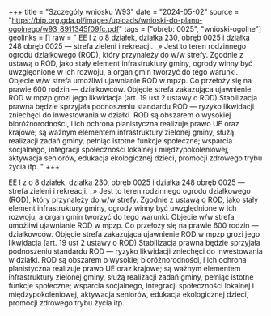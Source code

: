 +++
title = "Szczegóły wniosku W93"
date = "2024-05-02"
source = "https://bip.brg.gda.pl/images/uploads/wnioski-do-planu-ogolnego/w93_8911345f09fc.pdf"
tags = ["obręb: 0025", "wnioski-ogolne"]
geolinks = []
raw = " EE l z o 8 działek, działka 230, obręb 0025 i działka 248 obręb 0025 — strefa zieleni i rekreacji. _» Jest to teren rodzinnego ogrodu działkowego (ROD), który przynależy do w/w strefy. Zgodnie z ustawą o ROD, jako stały element infrastruktury gminy, ogrody winny być uwzględnione w ich rozwoju, a organ gmin tworzyć do tego warunki. Objecie w/w strefa umożliwi ujawnianie ROD w mpzp. Co przełoży się na prawie 600 rodzin — działkowców. Objęcie strefa zakazująca ujawnienie ROD w mpzp grozi jego likwidacja (art. 19 ust 2 ustawy o ROD) Stabilizacja prawna będzie sprzyjała podnoszeniu standardu ROD — ryzyko likwidacji zniechęci do inwestowania w działki. ROD są obszarem o wysokiej bioróżnorodności, i ich ochrona planistyczna realizuje prawo UE oraz krajowe; są ważnym elementem infrastruktury zielonej gminy, służą realizacji zadań gminy, pełniąc istotne funkcje społeczne; wsparcia socjalnego, integracji społeczności lokalnej i międzypokoleniowej, aktywacja seniorów, edukacja ekologicznej dzieci, promocji zdrowego trybu życia itp. "
+++

 EE
l z o 8 działek, działka 230, obręb 0025 i działka 248 obręb 0025 — strefa zieleni i rekreacji. _»
Jest to teren rodzinnego ogrodu działkowego (ROD), który przynależy do w/w strefy. Zgodnie z ustawą
o ROD, jako stały element infrastruktury gminy, ogrody winny być uwzględnione w ich rozwoju, a organ
gmin tworzyć do tego warunki. Objecie w/w strefa umożliwi ujawnianie ROD w mpzp. Co przełoży się na
prawie 600 rodzin — działkowców. Objęcie strefa zakazująca ujawnienie ROD w mpzp grozi jego
likwidacja (art. 19 ust 2 ustawy o ROD) Stabilizacja prawna będzie sprzyjała podnoszeniu standardu ROD
— ryzyko likwidacji zniechęci do inwestowania w działki. ROD są obszarem o wysokiej bioróżnorodności,
i ich ochrona planistyczna realizuje prawo UE oraz krajowe; są ważnym elementem infrastruktury zielonej
gminy, służą realizacji zadań gminy, pełniąc istotne funkcje społeczne; wsparcia socjalnego, integracji
społeczności lokalnej i międzypokoleniowej, aktywacja seniorów, edukacja ekologicznej dzieci, promocji
zdrowego trybu życia itp.



